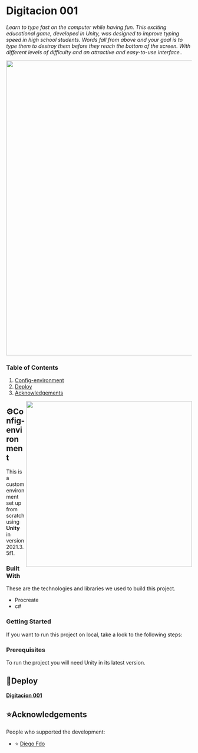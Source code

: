 # Digitacion 001

_Learn to type fast on the computer while having fun. This exciting educational game, developed in Unity, was designed to improve typing speed in high school students. Words fall from above and your goal is to type them to destroy them before they reach the bottom of the screen. With different levels of difficulty and an attractive and easy-to-use interface.._

<img src="https://i.postimg.cc/8PQfpYvp/portada.png)](https://postimg.cc/F1pHGDG8" width="800" align="middle" style="float: center;" >

### Table of Contents

1. [Config-environment](#Config-environment)
2. [Deploy](#deployed)
3. [Acknowledgements](#acknowledgements)

<img src="https://i.postimg.cc/2jsYPRZw/combo.png)](https://postimg.cc/QVJvTzS9" width="450" align="right" />

## ⚙Config-environment <a name="Config-environment"></a>

This is a custom environment set up from scratch using **Unity** in version 2021.3.5f1.

### Built With

These are the technologies and libraries we used to build this project.

- Procreate
- c#

<!-- GETTING STARTED -->

### Getting Started

If you want to run this project on local, take a look to the following steps:

### Prerequisites

To run the project you will need Unity in its latest version.

## 🚀Deploy <a name="deployed"></a>

[**Digitacion 001**](https://delfo31.itch.io/digitacin-001)

## ⭐Acknowledgements <a name="acknowledgements"></a>

People who supported the development:

- ⭐ [Diego Fdo](https://github.com/Calabocero)
